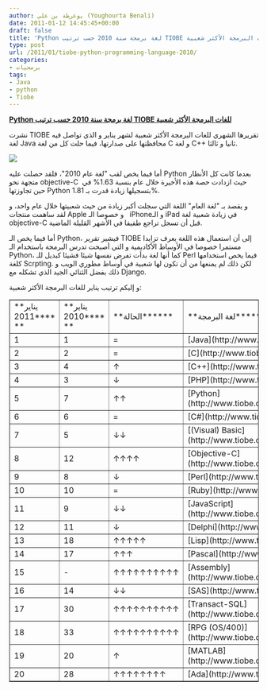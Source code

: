 ```yaml
---
author: يوغرطة بن علي (Youghourta Benali)
date: 2011-01-12 14:45:45+00:00
draft: false
title: 'Python لغة برمجة سنة 2010 حسب ترتيب TIOBE للغات البرمجة الأكثر شعبية '
type: post
url: /2011/01/tiobe-python-programming-language-2010/
categories:
- برمجيات
tags:
- Java
- python
- Tiobe
---
```


**[Python لغة برمجة سنة 2010 حسب ترتيب TIOBE للغات البرمجة الأكثر شعبية](https://www.it-scoop.com/2011/01/tiobe-python-programming-language-2010)**


نشرت TIOBE تقريرها الشهري للغات البرمجة الأكثر شعبية لشهر يناير و الذي تواصل فيه لغة Java محافظتها على صدارتها، فيما حلت كل من لغة C و لغة C++ ثانيا و ثالثا.


[![](tpci_trends.png)
](https://www.it-scoop.com/2011/01/tiobe-python-programming-language-2010)


أما فيما يخص لقب "لغة عام 2010"، فلقد حصلت عليه Python بعدما كانت كل الأنظار متجهة نحو objective-C  حيث ازدادت حصة هذه الأخيرة خلال عام بنسبة 1.63% في حين تجاوزتها Python بتسجيلها زيادة قدرت بـ 1.81%.

و يقصد بـ "لغة العام" اللغة التي سجلت أكبر زيادة من حيث شعبيتها خلال عام واحد، و لقد ساهمت منتجات Apple و خصوصا الـ   iPhoneو الـ iPad في زيادة شعبية لغة objective-C قبل أن تسجل تراجع طفيفا في الأشهر القليلة الماضية.

أما فيما يخص الـ Python، فيشير تقرير TIOBE إلى أن استعمال هذه اللغة يعرف تزايدا مستمرا خصوصا في الأوساط الأكاديمية و التي أصبحت تدرس البرمجة باستخدام الـ Python، كما أنها لغة بدأت تفرض نفسها شيئا فشيئا كبديل للـ Perl فيما يخص استخدامها كلغة Scrpting. لكن ذلك لم يمنعها من أن تكون لها شعبية في أوساط مطوري الويب و ذلك بفضل الثنائي الجيد الذي تشكله مع Django.

و إليكم ترتيب يناير للغات البرمجة الأكثر شعبية:
<table cellpadding="0" border="1" >
<tbody >
<tr >

<td >**يناير 2011**** **
</td>

<td >**يناير 2010**** **
</td>

<td >**الحالة******
</td>

<td >**لغة البرمجة******
</td>

<td >**الشعبية يناير 2011******
</td>

<td >**النمو خلال عام******
</td>
</tr>
<tr >

<td >1
</td>

<td >1
</td>

<td >=
</td>

<td >[Java](http://www.tiobe.com/content/paperinfo/tpci/Java.html)
</td>

<td >17.773%
</td>

<td >+0.29%
</td>
</tr>
<tr >

<td >2
</td>

<td >2
</td>

<td >=
</td>

<td >[C](http://www.tiobe.com/content/paperinfo/tpci/C.html)
</td>

<td >15.822%
</td>

<td >-0.39%
</td>
</tr>
<tr >

<td >3
</td>

<td >4
</td>

<td >↑
</td>

<td >[C++](http://www.tiobe.com/content/paperinfo/tpci/C__.html)
</td>

<td >8.783%
</td>

<td >-0.93%
</td>
</tr>
<tr >

<td >4
</td>

<td >3
</td>

<td >↓
</td>

<td >[PHP](http://www.tiobe.com/content/paperinfo/tpci/PHP.html)
</td>

<td >7.835%
</td>

<td >-2.24%
</td>
</tr>
<tr >

<td >5
</td>

<td >7
</td>

<td >↑↑
</td>

<td >[Python](http://www.tiobe.com/content/paperinfo/tpci/Python.html)
</td>

<td >6.265%
</td>

<td >+1.81%
</td>
</tr>
<tr >

<td >6
</td>

<td >6
</td>

<td >=
</td>

<td >[C#](http://www.tiobe.com/content/paperinfo/tpci/C_.html)
</td>

<td >6.226%
</td>

<td >+0.46%
</td>
</tr>
<tr >

<td >7
</td>

<td >5
</td>

<td >↓↓
</td>

<td >[(Visual) Basic](http://www.tiobe.com/content/paperinfo/tpci/(Visual)_Basic.html)
</td>

<td >5.867%
</td>

<td >-1.49%
</td>
</tr>
<tr >

<td >8
</td>

<td >12
</td>

<td >↑↑↑↑
</td>

<td >[Objective-C](http://www.tiobe.com/content/paperinfo/tpci/Objective-C.html)
</td>

<td >3.011%
</td>

<td >+1.63%
</td>
</tr>
<tr >

<td >9
</td>

<td >8
</td>

<td >↓
</td>

<td >[Perl](http://www.tiobe.com/content/paperinfo/tpci/Perl.html)
</td>

<td >2.857%
</td>

<td >-0.71%
</td>
</tr>
<tr >

<td >10
</td>

<td >10
</td>

<td >=
</td>

<td >[Ruby](http://www.tiobe.com/content/paperinfo/tpci/Ruby.html)
</td>

<td >1.784%
</td>

<td >-0.69%
</td>
</tr>
<tr >

<td >11
</td>

<td >9
</td>

<td >↓↓
</td>

<td >[JavaScript](http://www.tiobe.com/content/paperinfo/tpci/JavaScript.html)
</td>

<td >1.589%
</td>

<td >-1.12%
</td>
</tr>
<tr >

<td >12
</td>

<td >11
</td>

<td >↓
</td>

<td >[Delphi](http://www.tiobe.com/content/paperinfo/tpci/Delphi.html)
</td>

<td >1.287%
</td>

<td >-1.10%
</td>
</tr>
<tr >

<td >13
</td>

<td >18
</td>

<td >↑↑↑↑↑
</td>

<td >[Lisp](http://www.tiobe.com/content/paperinfo/tpci/Lisp.html)
</td>

<td >1.109%
</td>

<td >+0.53%
</td>
</tr>
<tr >

<td >14
</td>

<td >17
</td>

<td >↑↑↑
</td>

<td >[Pascal](http://www.tiobe.com/content/paperinfo/tpci/Pascal.html)
</td>

<td >0.919%
</td>

<td >+0.29%
</td>
</tr>
<tr >

<td >15
</td>

<td >-
</td>

<td >↑↑↑↑↑↑↑↑↑↑
</td>

<td >[Assembly](http://www.tiobe.com/content/paperinfo/tpci/Assembly.html)
</td>

<td >0.864%
</td>

<td >+0.86%
</td>
</tr>
<tr >

<td >16
</td>

<td >14
</td>

<td >↓↓
</td>

<td >[SAS](http://www.tiobe.com/content/paperinfo/tpci/SAS.html)
</td>

<td >0.771%
</td>

<td >-0.04%
</td>
</tr>
<tr >

<td >17
</td>

<td >30
</td>

<td >↑↑↑↑↑↑↑↑↑↑
</td>

<td >[Transact-SQL](http://www.tiobe.com/content/paperinfo/tpci/Transact-SQL.html)
</td>

<td >0.758%
</td>

<td >+0.38%
</td>
</tr>
<tr >

<td >18
</td>

<td >33
</td>

<td >↑↑↑↑↑↑↑↑↑↑
</td>

<td >[RPG (OS/400)](http://www.tiobe.com/content/paperinfo/tpci/RPG_(OS_400).html)
</td>

<td >0.717%
</td>

<td >+0.40%
</td>
</tr>
<tr >

<td >19
</td>

<td >20
</td>

<td >↑
</td>

<td >[MATLAB](http://www.tiobe.com/content/paperinfo/tpci/MATLAB.html)
</td>

<td >0.706%
</td>

<td >+0.17%
</td>
</tr>
<tr >

<td >20
</td>

<td >28
</td>

<td >↑↑↑↑↑↑↑↑
</td>

<td >[Ada](http://www.tiobe.com/content/paperinfo/tpci/Ada.html)
</td>

<td >0.679%
</td>

<td >+0.29%
</td>
</tr>
</tbody>
</table>
